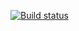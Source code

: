 [![Build status](https://ci.appveyor.com/api/projects/status/nahl963ebhgbqhra?svg=true)](https://ci.appveyor.com/project/EvgeniiNoName/7-1-nicknames)